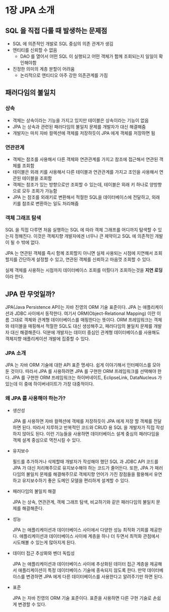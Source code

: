# 1장 JPA 소개

## SQL 을 직접 다룰 때 발생하는 문제점

- SQL 에 의존적인 개발로 SQL 중심의 의존 관계가 생김
- 엔티티를 신뢰할 수 없음
    - DAO 를 열어서 어떤 SQL 이 실행되고 어떤 객체가 함께 조회되는지 일일이 확인해야함
- 진정한 의미의 계층 분할이 어려움
    - 논리적으로 엔티티오 아주 강한 의존관계를 가짐

## 패러다임의 불일치

### 상속

- 객체는 상속이라는 기능을 가지고 있지만 테이블은 상속이라는 기능이 없음
- JPA 는 상속과 관련된 패러다임의 불일치 문제를 개발자가 대신 해결해줌
- 개발자는 마치 자바 컬렉션에 객체를 저장하듯이 JPA 에게 객체를 저장하면 됨

### 연관관계

- 객체는 참조를 사용해서 다른 객체와 연관관계를 가지고 참조에 접근해서 연관된 객체를 조회함
- 테이블은 외래 키를 사용해서 다른 테이블과 연관관계를 가지고 조인을 사용해서 연관된 테이블을 조회함
- 객체는 참조가 있는 방향으로만 조회할 수 있는데, 테이블은 외래 키 하나로 양방향으로 모두 조회가 가능함
- JPA 는 참조를 외래키로 변환해서 적절한 SQL을 데이터베이스에 전달하고, 외래 키를 참조로 변환하는 일도  처리해줌

### 객체 그래프 탐색

SQL 을 직접 다루면 처음 실행하는 SQL 에 따라 객체 그래프를 어디까지 탐색할 수 있는지 정해진다. 이것은 객체지향 개발자에겐 너무나 큰 제약이고 SQL 에 의존적인 개발이 될 수 밖에 없다.

JPA 는 연관된 객체를 즉시 함께 조회할지 아니면 실제 사용되는 시점에 지연해서 조회할지를 간단하게 설정할 수 있고, 연관된 객체를 신뢰하고 마음껏 조회할 수 있다.

실제 객체를 사용하는 시점까지 데이터베이스 조회를 미뤘다가 조회하는것을 **지연 로딩** 이라 한다.

## JPA 란 무엇일까?

JPA(Java Persistence API)는 자바 진영의 ORM 기술 표준이다. JPA 는 애플리케이션과 JDBC 사이에서 동작한다. 여기서 ORM(Object-Relational Mapping) 이란 이름 그대로 객체와 관계형 데이터베이스를 매핑한다는 뜻이다. ORM 프레임워크는 객체와 테이블을 매핑해서 적절한 SQL도 대신 생성해주고, 패러다임의 불일치 문제를 개발자 대신 해결해준다. 덕분에 개발자는 데이터 중심인 관계형 데이터베이스를 사용해도 객체지향 애플리케이션 개발에 집중할 수 있다.

### JPA 소개

JPA 는 자바 ORM 기술에 대한 API 표준 명세다. 쉽게 이야기해서 인터페이스를 모아둔 것이다. 따라서 JPA 를 사용하려면 JPA 를 구현한 ORM 프레임워크를 선택해야 한다. JPA 를 구현한 ORM 프레임워크는 하이버네이트, EclipseLink, DataNucleus 가 있는데 이 중에 하이버네이트가 가장 대중적이다.

### 왜 JPA 를 사용해야 하는가?

- 생산성

  JPA 를 사용하면 자바 컬렉션에 객체를 저장하듯이 JPA 에게 저장 할 객체를 전달하면 된다. 따라서 지루하고 반복적인 코드와 CRUD 용 SQL 을 개발자가 직접 작성하지 않아도 된다. 이런 기능들을 사용하면 데이터베이스 설계 중심의 패러다임을 객체 설계 중심으로 역전시킬 수 있다.

- 유지보수

  필드를 추가하거나 삭제할때 개발자가 작성해야 했던 SQL 과 JDBC API 코드를 JPA 가 대신 처리해주므로 유지보수해야 하는 코드가 줄어든다. 또한, JPA 가 패러다임의 불일치 문제를 해결해주므로 객체지향 언어가 가진 장점들을 활용해서 유연하고 유지보수하기 좋은 도메인 모델을 편리하게 설계할 수 있다.

- 패러다임의 불일치 해결

  JPA 는 상속, 연관관계, 객체 그래프 탐색, 비교하기와 같은 패러다임의 불일치 문제를 해결해준다.

- 성능

  JPA 는 애플리케이션과 데이터베이스 사이에서 다양한 성능 최적화 기회를 제공한다. 애플리케이션과 데이터베이스 사이에 계층을 하나 더 두면서 최적화 관점에서 시도해볼 수 있는게 많아지게 된다.

- 데이터 접근 추상화와 벤더 독립성

  JPA 는 애플리케이션과 데이터베이스 사이에 추상화된 데이터 접근 계층을 제공해서 애플리케이션이 특정 데이터베이스 기술에 종속되지 않도록 한다. 만약 데이터베이스를 변경하면 JPA 에게 다른 데이터베이스를 사용한다고 알려주기만 하면 된다.

- 표준

  JPA 는 자바 진영의 ORM 기술 표준이다. 표준을 사용하면 다른 구현 기술로 손쉽게 변경할 수 있다.